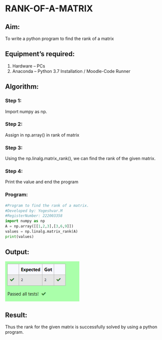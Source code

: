 # RANK-OF-A-MATRIX
## Aim:
To write a python program to find the rank of a matrix
## Equipment’s required:
1. 	Hardware – PCs
2. 	Anaconda – Python 3.7 Installation / Moodle-Code Runner
## Algorithm:
### Step 1:
Import numpy as np.

### Step 2:
Assign in np.array() in rank of matrix

### Step 3:
Using the np.linalg.matrix_rank(), we can find the rank of the given matrix.

### Step 4:
Print the value and end the program

### Program:
```python
#Program to find the rank of a matrix.
#Developed by: Yogeshvar.M
#RegisterNumber: 222003358
import numpy as np
A = np.array([[1,2,3],[3,6,9]])
values = np.linalg.matrix_rank(A)
print(values)
```
## Output:
![OUTPUT](rank.png)
## Result:
Thus the rank for the given matrix is successfully solved by  using a python program.

